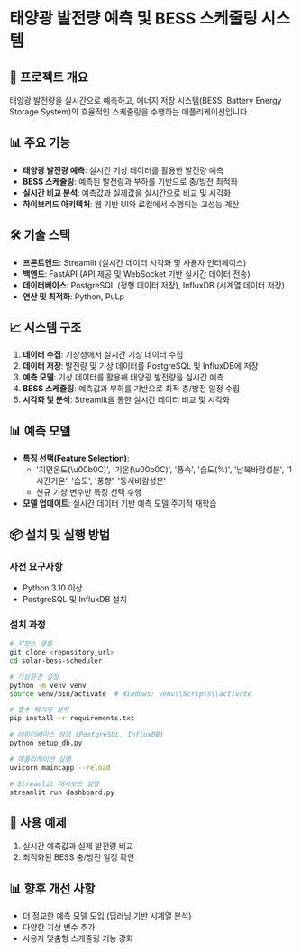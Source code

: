 # 태양광 발전량 예측 및 BESS 스케줄링 시스템

## 📌 프로젝트 개요
태양광 발전량을 실시간으로 예측하고, 에너지 저장 시스템(BESS, Battery Energy Storage System)의 효율적인 스케줄링을 수행하는 애플리케이션입니다.

## 📊 주요 기능
- **태양광 발전량 예측**: 실시간 기상 데이터를 활용한 발전량 예측
- **BESS 스케줄링**: 예측된 발전량과 부하를 기반으로 충/방전 최적화
- **실시간 비교 분석**: 예측값과 실제값을 실시간으로 비교 및 시각화
- **하이브리드 아키텍처**: 웹 기반 UI와 로컬에서 수행되는 고성능 계산

## 🛠️ 기술 스택
- **프론트엔드**: Streamlit (실시간 데이터 시각화 및 사용자 인터페이스)
- **백엔드**: FastAPI (API 제공 및 WebSocket 기반 실시간 데이터 전송)
- **데이터베이스**: PostgreSQL (정형 데이터 저장), InfluxDB (시계열 데이터 저장)
- **연산 및 최적화**: Python, PuLp

## 📈 시스템 구조
1. **데이터 수집**: 기상청에서 실시간 기상 데이터 수집
2. **데이터 저장**: 발전량 및 기상 데이터를 PostgreSQL 및 InfluxDB에 저장
3. **예측 모델**: 기상 데이터를 활용해 태양광 발전량을 실시간 예측
4. **BESS 스케줄링**: 예측값과 부하를 기반으로 최적 충/방전 일정 수립
5. **시각화 및 분석**: Streamlit을 통한 실시간 데이터 비교 및 시각화

## 📊 예측 모델
- **특징 선택(Feature Selection)**:
    - '지면온도(\u00b0C)', '기온(\u00b0C)', '풍속', '습도(%)', '남북바람성분', '1시간기온', '습도', '풍향', '동서바람성분'
    - 신규 기상 변수만 특징 선택 수행
- **모델 업데이트**: 실시간 데이터 기반 예측 모델 주기적 재학습

## 📦 설치 및 실행 방법
### 사전 요구사항
- Python 3.10 이상
- PostgreSQL 및 InfluxDB 설치

### 설치 과정
```bash
# 저장소 클론
git clone <repository_url>
cd solar-bess-scheduler

# 가상환경 설정
python -m venv venv
source venv/bin/activate  # Windows: venv\\Scripts\\activate

# 필수 패키지 설치
pip install -r requirements.txt

# 데이터베이스 설정 (PostgreSQL, InfluxDB)
python setup_db.py

# 애플리케이션 실행
uvicorn main:app --reload

# Streamlit 대시보드 실행
streamlit run dashboard.py
```

## 📌 사용 예제
1. 실시간 예측값과 실제 발전량 비교
2. 최적화된 BESS 충/방전 일정 확인

## 📊 향후 개선 사항
- 더 정교한 예측 모델 도입 (딥러닝 기반 시계열 분석)
- 다양한 기상 변수 추가
- 사용자 맞춤형 스케줄링 기능 강화

